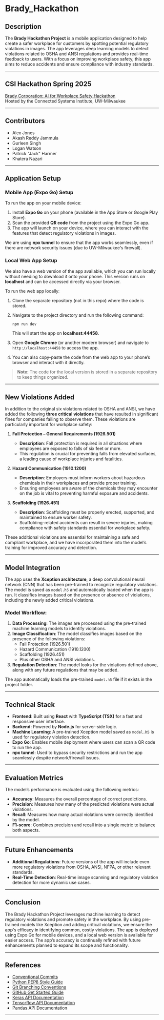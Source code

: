 
# Brady_Hackathon

## Description
The **Brady Hackathon Project** is a mobile application designed to help create a safer workplace for customers by spotting potential regulatory violations in images. The app leverages deep learning models to detect violations related to OSHA and ANSI regulations and provides real-time feedback to users. With a focus on improving workplace safety, this app aims to reduce accidents and ensure compliance with industry standards.

---

## CSI Hackathon Spring 2025
[Brady Corporation: AI for Workplace Safety Hackathon](https://uwm.edu/csi/workforce-innovation/csi-spring-2025-hackathon/)  
Hosted by the Connected Systems Institute, UW-Milwaukee

---

## Contributors
- Alex Jones
- Akash Reddy Jammula
- Gurleen Singh
- Logan Watson
- Patrick "Jack" Harmer
- Khatera Nazari

---

## Application Setup

### **Mobile App (Expo Go) Setup**

To run the app on your mobile device:

1. Install **Expo Go** on your phone (available in the App Store or Google Play Store).
2. Scan the provided **QR code** from the project using the Expo Go app.
3. The app will launch on your device, where you can interact with the features that detect regulatory violations in images.

We are using **npx tunnel** to ensure that the app works seamlessly, even if there are network security issues (due to UW-Milwaukee's firewall).

### **Local Web App Setup**

We also have a web version of the app available, which you can run locally without needing to download it onto your phone. This version runs on **localhost** and can be accessed directly via your browser.

To run the web app locally:

1. Clone the separate repository (not in this repo) where the code is stored.
2. Navigate to the project directory and run the following command:
   ```bash
   npm run dev
   ```
   This will start the app on **localhost:44458**.

3. Open **Google Chrome** (or another modern browser) and navigate to `http://localhost:44458` to access the app.
4. You can also copy-paste the code from the web app to your phone’s browser and interact with it directly.

> **Note**: The code for the local version is stored in a separate repository to keep things organized.

---

## New Violations Added

In addition to the original six violations related to OSHA and ANSI, we have added the following **three critical violations** that have resulted in significant fines for companies failing to observe them. These violations are particularly important for workplace safety:

1. **Fall Protection – General Requirements (1926.501)**  
   - **Description**: Fall protection is required in all situations where employees are exposed to falls of six feet or more.  
   - This regulation is crucial for preventing falls from elevated surfaces, a leading cause of workplace injuries and fatalities.

2. **Hazard Communication (1910.1200)**  
   - **Description**: Employers must inform workers about hazardous chemicals in their workplaces and provide proper training.  
   - Ensuring employees are aware of the chemicals they may encounter on the job is vital to preventing harmful exposure and accidents.

3. **Scaffolding (1926.451)**  
   - **Description**: Scaffolding must be properly erected, supported, and maintained to ensure worker safety.  
   - Scaffolding-related accidents can result in severe injuries, making compliance with safety standards essential for workplace safety.

These additional violations are essential for maintaining a safe and compliant workplace, and we have incorporated them into the model’s training for improved accuracy and detection.

---

## Model Integration

The app uses the **Xception architecture**, a deep convolutional neural network (CNN) that has been pre-trained to recognize regulatory violations. The model is saved as `model.h5` and automatically loaded when the app is run. It classifies images based on the presence or absence of violations, including the newly added critical violations.

### Model Workflow:

1. **Data Processing**: The images are processed using the pre-trained machine learning models to identify violations.
2. **Image Classification**: The model classifies images based on the presence of the following violations:
   - Fall Protection (1926.501)
   - Hazard Communication (1910.1200)
   - Scaffolding (1926.451)
   - Plus other OSHA and ANSI violations.
3. **Regulation Detection**: The model looks for the violations defined above, along with any future regulations that may be added.

The app automatically loads the pre-trained `model.h5` file if it exists in the project folder.

---

## Technical Stack

- **Frontend**: Built using **React** with **TypeScript (TSX)** for a fast and responsive user interface.
- **Backend**: Powered by **Node.js** for server-side logic.
- **Machine Learning**: A pre-trained Xception model saved as `model.h5` is used for regulatory violation detection.
- **Expo Go**: Enables mobile deployment where users can scan a QR code to run the app.
- **npx tunnel**: Used to bypass security restrictions and run the app seamlessly despite network/firewall issues.

---

## Evaluation Metrics

The model’s performance is evaluated using the following metrics:

- **Accuracy**: Measures the overall percentage of correct predictions.
- **Precision**: Measures how many of the predicted violations were actual violations.
- **Recall**: Measures how many actual violations were correctly identified by the model.
- **F1-score**: Combines precision and recall into a single metric to balance both aspects.

---

## Future Enhancements

- **Additional Regulations**: Future versions of the app will include even more regulatory violations from OSHA, ANSI, NFPA, or other relevant standards.
- **Real-Time Detection**: Real-time image scanning and regulatory violation detection for more dynamic use cases.

---

## Conclusion

The Brady Hackathon Project leverages machine learning to detect regulatory violations and promote safety in the workplace. By using pre-trained models like Xception and adding critical violations, we ensure the app's efficacy in identifying common, costly violations. The app is deployed using Expo Go for mobile devices, and a local web version is available for easier access. The app’s accuracy is continually refined with future enhancements planned to expand its scope and functionality.

---


## References

- [Conventional Commits](https://www.conventionalcommits.org/en/v1.0.0/)
- [Python PEP8 Style Guide](https://peps.python.org/pep-0008/)
- [Git Branching Conventions](https://graphite.dev/guides/git-branch-naming-conventions)
- [GitHub Get Started Guide](https://docs.github.com/en/get-started)
- [Keras API Documentation](https://keras.io/2.17/api/)
- [Tensorflow API Documentation](https://www.tensorflow.org/api_docs/python/tf)
- [Pandas API Documentation](https://pandas.pydata.org/pandas-docs/version/1.3.4/user_guide/index.html)

---

